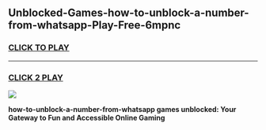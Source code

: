 
## Unblocked-Games-how-to-unblock-a-number-from-whatsapp-Play-Free-6mpnc
<h3>
<a href="https://premium76.site?title=how-to-unblock-a-number-from-whatsapp&ref=10A">CLICK TO PLAY</a></h3>
<hr>

<h3>
<a href="https://premium76.site?title=how-to-unblock-a-number-from-whatsapp&ref=10A">CLICK 2 PLAY</a>
  
</h3>

<a href="https://premium76.site?title=how-to-unblock-a-number-from-whatsapp&ref=10A"><img src="https://clearcache.store/games.png"></a>


**how-to-unblock-a-number-from-whatsapp games unblocked: Your Gateway to Fun and Accessible Online Gaming**
